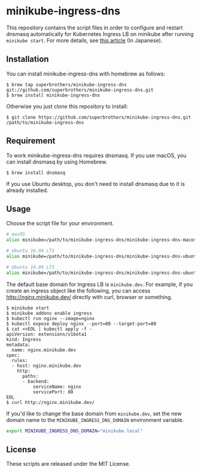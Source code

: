 # minikube-ingress-dns

This repository contains the script files in order to configure and restart dnsmasq automatically for Kubernetes Ingress LB on minikube after running `minikube start`. For more details, see [this article](http://qiita.com/superbrothers/items/13d8ce012ef23e22cb74) (In Japanese).

## Installation

You can install minikube-ingress-dns with homebrew as follows:

```
$ brew tap superbrothers/minikube-ingress-dns git://github.com/superbrothers/minikube-ingress-dns.git
$ brew install minikube-ingress-dns
```

Otherwise you just clone this repository to install:

```
$ git clone https://github.com/superbrothers/minikube-ingress-dns.git /path/to/minikube-ingress-dns
```

## Requirement

To work minikube-ingress-dns requires dnsmasq. If you use macOS, you can install dnsmasq by using Homebrew.

```
$ brew install dnsmasq
```

If you use Ubuntu desktop, you don't need to install dnsmasq due to it is already installed.

## Usage

Choose the script file for your environment.

```sh
# macOS
alias minikube=/path/to/minikube-ingress-dns/minikube-ingress-dns-macos

# Ubuntu 16.04 LTS
alias minikube=/path/to/minikube-ingress-dns/minikube-ingress-dns-ubuntu16

# Ubuntu 14.04 LTS
alias minikube=/path/to/minikube-ingress-dns/minikube-ingress-dns-ubuntu14
```

The default base domain for Ingress LB is `minikube.dev`. For example, if you create an ingress object like the following, you can access http://nginx.minikube.dev/ directly with curl, browser or something.

```
$ minikube start
$ minikube addons enable ingress
$ kubectl run nginx --image=nginx
$ kubectl expose deploy nginx --port=80 --target-port=80
$ cat <<EOL | kubectl apply -f -
apiVersion: extensions/v1beta1
kind: Ingress
metadata:
  name: nginx.minikube.dev
spec:
  rules:
  - host: nginx.minikube.dev
    http:
      paths:
      - backend:
          serviceName: nginx
          servicePort: 80
EOL
$ curl http://nginx.minikube.dev/
```

If you'd like to change the base domain from `minikube.dev`, set the new domain name to the `MINIKUBE_INGRESS_DNS_DOMAIN` environment variable.

```sh
export MINIKUBE_INGRESS_DNS_DOMAIN="minikube.local"
```

## License

These scripts are released under the MIT License.
